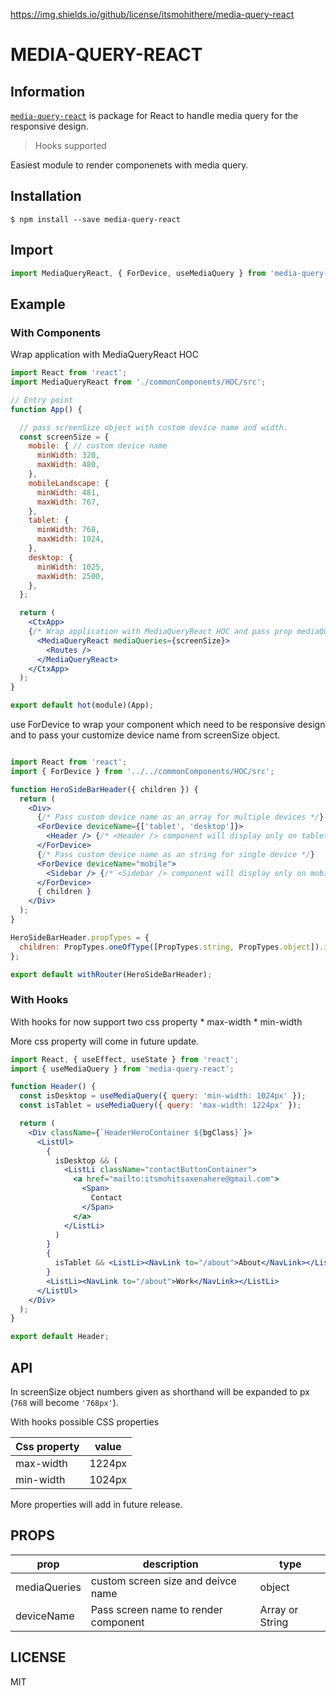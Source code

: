 [npm-badge]: https://img.shields.io/npm/v/react-media.svg?style=flat-square
[npm]: https://www.npmjs.com/package/media-query-react
https://img.shields.io/github/license/itsmohithere/media-query-react

# MEDIA-QUERY-REACT

## Information

[`media-query-react`](https://www.npmjs.com/package/media-query-react) is package for React to handle media query for the responsive design.

>Hooks supported

Easiest module to render componenets with media query.

## Installation
 ```console
 $ npm install --save media-query-react
 ```
## Import

 ```jsx
 import MediaQueryReact, { ForDevice, useMediaQuery } from 'media-query-react';
 ```

## Example

### With Components
  
  Wrap application with MediaQueryReact HOC

  ```jsx
  import React from 'react';
  import MediaQueryReact from './commonComponents/HOC/src';

  // Entry point
  function App() {

    // pass screenSize object with custom device name and width.
    const screenSize = {
      mobile: { // custom device name
        minWidth: 320,
        maxWidth: 480,
      },
      mobileLandscape: {
        minWidth: 481,
        maxWidth: 767,
      },
      tablet: {
        minWidth: 768,
        maxWidth: 1024,
      },
      desktop: {
        minWidth: 1025,
        maxWidth: 2500,
      },
    };

    return (
      <CtxApp>
      {/* Wrap application with MediaQueryReact HOC and pass prop mediaQuaries */}
        <MediaQueryReact mediaQueries={screenSize}>
          <Routes />
        </MediaQueryReact>
      </CtxApp>
    );
  }

  export default hot(module)(App);

  ```
use ForDevice to wrap your component which need to be responsive design and to pass your customize device name from screenSize object.

  ```jsx

  import React from 'react';
  import { ForDevice } from '../../commonComponents/HOC/src';

  function HeroSideBarHeader({ children }) {
    return (
      <Div>
        {/* Pass custom device name as an array for multiple devices */}
        <ForDevice deviceName={['tablet', 'desktop']}> 
          <Header /> {/* <Header /> component will display only on tablet and desktop */}
        </ForDevice>
        {/* Pass custom device name as an string for single device */}
        <ForDevice deviceName="mobile">
          <Sidebar /> {/* <Sidebar /> component will display only on mobile */}
        </ForDevice>
        { children }
      </Div>
    );
  }

  HeroSideBarHeader.propTypes = {
    children: PropTypes.oneOfType([PropTypes.string, PropTypes.object]).isRequired,
  };

  export default withRouter(HeroSideBarHeader);

  ```
  
### With Hooks

  With hooks for now support two css property
    * max-width
    * min-width

  More css property will come in future update.

  ```jsx
  import React, { useEffect, useState } from 'react';
  import { useMediaQuery } from 'media-query-react';

  function Header() {
    const isDesktop = useMediaQuery({ query: 'min-width: 1024px' });
    const isTablet = useMediaQuery({ query: 'max-width: 1224px' });

    return (
      <Div className={`HeaderHeroContainer ${bgClass}`}>
        <ListUl>
          {
            isDesktop && (
              <ListLi className="contactButtonContainer">
                <a href="mailto:itsmohitsaxenahere@gmail.com">
                  <Span>
                    Contact
                  </Span>
                </a>
              </ListLi>
            )
          }
          {
            isTablet && <ListLi><NavLink to="/about">About</NavLink></ListLi>
          }
          <ListLi><NavLink to="/about">Work</NavLink></ListLi>
        </ListUl>
      </Div>
    );
  }

  export default Header;
  ```

## API

In screenSize object numbers given as shorthand will be expanded to px (`768` will become `'768px'`).

With hooks possible CSS properties
  
  |Css property|value|
  |---|---|
  |max-width|1224px|
  |min-width|1024px|

More properties will add in future release.

## PROPS

|prop|description|type|
|---|---|---|
|mediaQueries|custom screen size and deivce name|object|
|deviceName|Pass screen name to render component|Array or String|

## LICENSE

MIT
